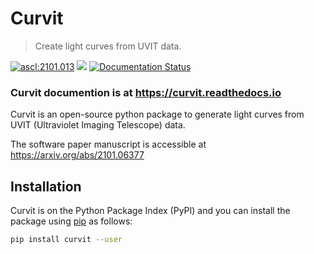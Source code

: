 # **Curvit**
> Create light curves from UVIT data.

<a href="https://ascl.net/2101.013"><img src="https://img.shields.io/badge/ascl-2101.013-blue.svg?colorB=262255" alt="ascl:2101.013" /></a>
<a href="https://pypi.org/project/curvit/"><img src="https://img.shields.io/pypi/v/curvit?color=262255"/></a>
[![Documentation Status](https://readthedocs.org/projects/curvit/badge/?version=latest)](https://curvit.readthedocs.io/en/latest/?badge=latest)

### **Curvit documention is at https://curvit.readthedocs.io**


Curvit is an open-source python package to generate light curves from UVIT (Ultraviolet Imaging Telescope) data.  

The software paper manuscript is accessible at https://arxiv.org/abs/2101.06377

## Installation

Curvit is on the Python Package Index (PyPI) and you can install the package using [pip](https://pip.pypa.io/en/stable/) as follows:

```sh
pip install curvit --user
```




